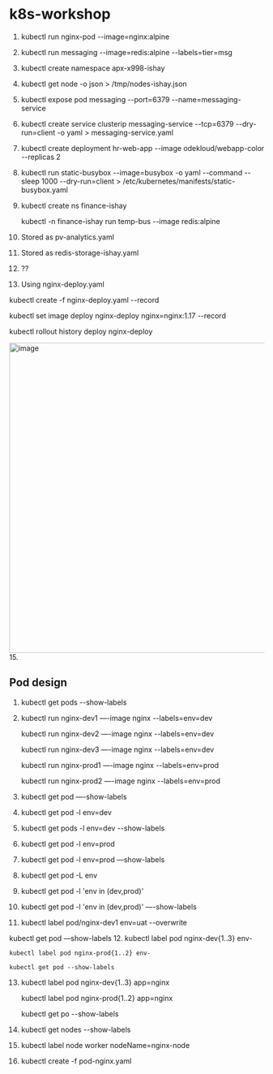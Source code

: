 # k8s-workshop

1. kubectl run nginx-pod --image=nginx:alpine
2. kubectl run messaging --image=redis:alpine --labels=tier=msg 
3. kubectl create namespace apx-x998-ishay
4. kubectl get node -o json > /tmp/nodes-ishay.json
5. kubectl expose pod messaging --port=6379 --name=messaging-service
6. kubectl create service clusterip messaging-service --tcp=6379 --dry-run=client -o yaml > messaging-service.yaml
7. kubectl create deployment hr-web-app --image odekloud/webapp-color --replicas 2
8. kubectl run static-busybox --image=busybox  -o yaml --command -- sleep 1000 --dry-run=client > /etc/kubernetes/manifests/static-busybox.yaml
9. kubectl create ns finance-ishay
   
   kubectl -n finance-ishay run temp-bus --image redis:alpine
10.  Stored as pv-analytics.yaml
11. Stored as redis-storage-ishay.yaml
12. ??
13.  Using nginx-deploy.yaml

kubectl create -f nginx-deploy.yaml --record 

kubectl set image deploy nginx-deploy nginx=nginx:1.17 --record 

kubectl rollout history deploy nginx-deploy

<img width="611" alt="image" src="https://user-images.githubusercontent.com/89786937/198843559-a18e9d0e-264b-4039-bf56-a5be31e938a6.png">
15. 


## Pod design
1. kubectl get pods --show-labels
2. kubectl run nginx-dev1 —-image nginx --labels=env=dev 
 
   kubectl run nginx-dev2 —-image nginx --labels=env=dev

   kubectl run nginx-dev3 —-image nginx --labels=env=dev

   kubectl run nginx-prod1 —-image nginx --labels=env=prod

   kubectl run nginx-prod2 —-image nginx --labels=env=prod

3. kubectl get pod —-show-labels
4. kubectl get pod -l env=dev
5. kubectl get pods -l env=dev --show-labels
6. kubectl get pod -l env=prod
7. kubectl get pod -l env=prod —show-labels
8. kubectl get pod -L env
9. kubectl get pod -l 'env in (dev,prod)'
10. kubectl get pod -l 'env in (dev,prod)' —-show-labels
11. kubectl label pod/nginx-dev1 env=uat --overwrite

kubectl get pod —show-labels
12. kubectl label pod nginx-dev{1..3} env-

    kubectl label pod nginx-prod{1..2} env-

    kubectl get pod --show-labels
13. kubectl label pod nginx-dev{1..3} app=nginx
    
    kubectl label pod nginx-prod{1..2} app=nginx
    
    kubectl get po --show-labels
14. kubectl get nodes --show-labels
15. kubectl label node worker nodeName=nginx-node   
16. kubectl create -f pod-nginx.yaml
